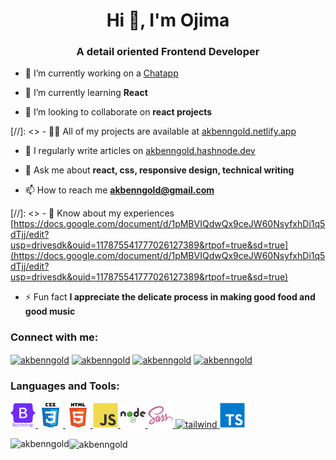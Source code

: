 <h1 align="center">Hi 👋, I'm Ojima</h1>
<h3 align="center">A detail oriented Frontend Developer</h3>


- 🔭 I’m currently working on a [Chatapp](https://github.com/akbenngold/chat-app)

- 🌱 I’m currently learning **React**

- 👯 I’m looking to collaborate on **react projects**

[//]: <> - 👨‍💻 All of my projects are available at [akbenngold.netlify.app](akbenngold.netlify.app)

- 📝 I regularly write articles on [akbenngold.hashnode.dev](akbenngold.hashnode.dev)

- 💬 Ask me about **react, css, responsive design, technical writing**

- 📫 How to reach me **akbenngold@gmail.com**

[//]: <> - 📄 Know about my experiences [https://docs.google.com/document/d/1pMBVIQdwQx9ceJW60NsyfxhDi1q5dTjj/edit?usp=drivesdk&ouid=117875541777026127389&rtpof=true&sd=true](https://docs.google.com/document/d/1pMBVIQdwQx9ceJW60NsyfxhDi1q5dTjj/edit?usp=drivesdk&ouid=117875541777026127389&rtpof=true&sd=true)

- ⚡ Fun fact **I appreciate the delicate process in making good food and good music**

<h3 align="left">Connect with me:</h3>
<p align="left">
<a href="https://twitter.com/akbenngold" target="blank"><img align="center" src="https://raw.githubusercontent.com/rahuldkjain/github-profile-readme-generator/master/src/images/icons/Social/twitter.svg" alt="akbenngold" height="30" width="40" /></a>
<a href="https://linkedin.com/in/akbenngold" target="blank"><img align="center" src="https://raw.githubusercontent.com/rahuldkjain/github-profile-readme-generator/master/src/images/icons/Social/linked-in-alt.svg" alt="akbenngold" height="30" width="40" /></a>
<a href="https://instagram.com/akbenngold" target="blank"><img align="center" src="https://raw.githubusercontent.com/rahuldkjain/github-profile-readme-generator/master/src/images/icons/Social/instagram.svg" alt="akbenngold" height="30" width="40" /></a>
<a href="https://hashnode.com/akbenngold" target="blank"><img align="center" src="https://raw.githubusercontent.com/rahuldkjain/github-profile-readme-generator/master/src/images/icons/Social/hashnode.svg" alt="akbenngold" height="30" width="40" /></a>
</p>

<h3 align="left">Languages and Tools:</h3>
<p align="left"> <a href="https://getbootstrap.com" target="_blank" rel="noreferrer"> <img src="https://raw.githubusercontent.com/devicons/devicon/master/icons/bootstrap/bootstrap-plain-wordmark.svg" alt="bootstrap" width="40" height="40"/> </a> <a href="https://www.w3schools.com/css/" target="_blank" rel="noreferrer"> <img src="https://raw.githubusercontent.com/devicons/devicon/master/icons/css3/css3-original-wordmark.svg" alt="css3" width="40" height="40"/> </a> <a href="https://www.w3.org/html/" target="_blank" rel="noreferrer"> <img src="https://raw.githubusercontent.com/devicons/devicon/master/icons/html5/html5-original-wordmark.svg" alt="html5" width="40" height="40"/> </a> <a href="https://developer.mozilla.org/en-US/docs/Web/JavaScript" target="_blank" rel="noreferrer"> <img src="https://raw.githubusercontent.com/devicons/devicon/master/icons/javascript/javascript-original.svg" alt="javascript" width="40" height="40"/> </a> <a href="https://nodejs.org" target="_blank" rel="noreferrer"> <img src="https://raw.githubusercontent.com/devicons/devicon/master/icons/nodejs/nodejs-original-wordmark.svg" alt="nodejs" width="40" height="40"/> </a> <a href="https://sass-lang.com" target="_blank" rel="noreferrer"> <img src="https://raw.githubusercontent.com/devicons/devicon/master/icons/sass/sass-original.svg" alt="sass" width="40" height="40"/> </a> <a href="https://tailwindcss.com/" target="_blank" rel="noreferrer"> <img src="https://www.vectorlogo.zone/logos/tailwindcss/tailwindcss-icon.svg" alt="tailwind" width="40" height="40"/> </a> <a href="https://www.typescriptlang.org/" target="_blank" rel="noreferrer"> <img src="https://raw.githubusercontent.com/devicons/devicon/master/icons/typescript/typescript-original.svg" alt="typescript" width="40" height="40"/> </a> </p>

<p><img align="left" src="https://github-readme-stats.vercel.app/api/top-langs?username=akbenngold&show_icons=true&locale=en&layout=compact" alt="akbenngold" /></p>

<p><img align="center" src="https://github-readme-streak-stats.herokuapp.com/?user=akbenngold&" alt="akbenngold" /></p>
